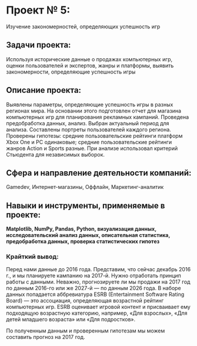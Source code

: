 # Проект № 5: 
Изучение закономерностей, определяющих успешность игр

## Задачи проекта:
Используя исторические данные о продажах компьютерных игр,
оценки пользователей и экспертов, жанры и платформы, выявить закономерности, определяющие успешность игры 

## Описание проекта:
Выявлены параметры, определяющие успешность игры в разных регионах мира. На
основании этого подготовлен отчет для магазина компьютерных игр для планирования
рекламных кампаний. Проведена предобработка данных, анализ. Выбран актуальный
период для анализа. Составлены портреты пользователей каждого региона. Проверены
гипотезы: средние пользовательские рейтинги платформ Xbox One и PC одинаковые;
средние пользовательские рейтинги жанров Action и Sports разные. При анализе использовал критерий Стьюдента для независимых выборок.

## Сфера и направление деятельности компаний:
Gamedev, Интернет-магазины, Оффлайн, Маркетинг-аналитик

## Навыки и инструменты, применяемые в проекте:
**Matplotlib, NumPy, Pandas, Python, визуализация данных, исследовательский анализ данных, описательная статистика, 
предобработка данных, проверка статистических гипотез**

### Крайткий вывод:
Перед нами данные до 2016 года. Представим, что сейчас декабрь 2016 г., и мы планируете кампанию на 2017-й. Нужно отработать принцип работы с данными. Неважно, прогнозируете ли мы продажи на 2017 год по данным 2016-го или же 2027-й — по данным 2026 года.
В наборе данных попадается аббревиатура ESRB (Entertainment Software Rating Board) — это ассоциация, определяющая возрастной рейтинг компьютерных игр. ESRB оценивает игровой контент и присваивает ему подходящую возрастную категорию, например, «Для взрослых», «Для детей младшего возраста» или «Для подростков».

По полученным данным и проверенным гипотезам мы можем составить прогноз на 2017 год.
